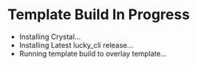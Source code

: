 # Template Build In Progress

- Installing Crystal...
- Installing Latest lucky_cli release...
- Running template build to overlay template...
